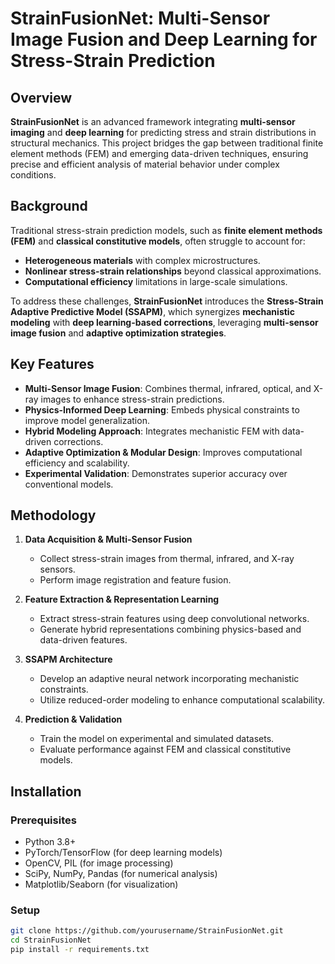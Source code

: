 # StrainFusionNet: Multi-Sensor Image Fusion and Deep Learning for Stress-Strain Prediction

## Overview
**StrainFusionNet** is an advanced framework integrating **multi-sensor imaging** and **deep learning** for predicting stress and strain distributions in structural mechanics. This project bridges the gap between traditional finite element methods (FEM) and emerging data-driven techniques, ensuring precise and efficient analysis of material behavior under complex conditions.

## Background  
Traditional stress-strain prediction models, such as **finite element methods (FEM)** and **classical constitutive models**, often struggle to account for:
- **Heterogeneous materials** with complex microstructures.
- **Nonlinear stress-strain relationships** beyond classical approximations.
- **Computational efficiency** limitations in large-scale simulations.

To address these challenges, **StrainFusionNet** introduces the **Stress-Strain Adaptive Predictive Model (SSAPM)**, which synergizes **mechanistic modeling** with **deep learning-based corrections**, leveraging **multi-sensor image fusion** and **adaptive optimization strategies**.

## Key Features
- **Multi-Sensor Image Fusion**: Combines thermal, infrared, optical, and X-ray images to enhance stress-strain predictions.
- **Physics-Informed Deep Learning**: Embeds physical constraints to improve model generalization.
- **Hybrid Modeling Approach**: Integrates mechanistic FEM with data-driven corrections.
- **Adaptive Optimization & Modular Design**: Improves computational efficiency and scalability.
- **Experimental Validation**: Demonstrates superior accuracy over conventional models.

## Methodology
1. **Data Acquisition & Multi-Sensor Fusion**  
   - Collect stress-strain images from thermal, infrared, and X-ray sensors.
   - Perform image registration and feature fusion.
   
2. **Feature Extraction & Representation Learning**  
   - Extract stress-strain features using deep convolutional networks.
   - Generate hybrid representations combining physics-based and data-driven features.

3. **SSAPM Architecture**  
   - Develop an adaptive neural network incorporating mechanistic constraints.
   - Utilize reduced-order modeling to enhance computational scalability.

4. **Prediction & Validation**  
   - Train the model on experimental and simulated datasets.
   - Evaluate performance against FEM and classical constitutive models.

## Installation
### Prerequisites
- Python 3.8+
- PyTorch/TensorFlow (for deep learning models)
- OpenCV, PIL (for image processing)
- SciPy, NumPy, Pandas (for numerical analysis)
- Matplotlib/Seaborn (for visualization)

### Setup
```bash
git clone https://github.com/yourusername/StrainFusionNet.git
cd StrainFusionNet
pip install -r requirements.txt
